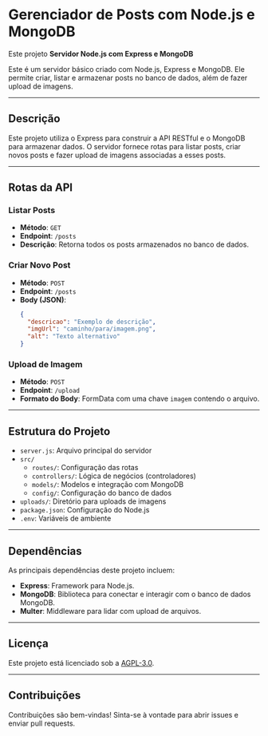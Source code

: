 # Gerenciador de Posts com Node.js e MongoDB

Este projeto **Servidor Node.js com Express e MongoDB**

Este é um servidor básico criado com Node.js, Express e MongoDB. Ele permite criar, listar e armazenar posts no banco de dados, além de fazer upload de imagens.

---

## **Descrição**
Este projeto utiliza o Express para construir a API RESTful e o MongoDB para armazenar dados. O servidor fornece rotas para listar posts, criar novos posts e fazer upload de imagens associadas a esses posts.

---

## **Rotas da API**

### **Listar Posts**
- **Método**: `GET`  
- **Endpoint**: `/posts`  
- **Descrição**: Retorna todos os posts armazenados no banco de dados.

### **Criar Novo Post**
- **Método**: `POST`  
- **Endpoint**: `/posts`  
- **Body (JSON)**:
  ```json
  {
    "descricao": "Exemplo de descrição",
    "imgUrl": "caminho/para/imagem.png",
    "alt": "Texto alternativo"
  }
  
### **Upload de Imagem**
- **Método**: `POST`  
- **Endpoint**: `/upload`  
- **Formato do Body**: FormData com uma chave `imagem` contendo o arquivo.

---

## Estrutura do Projeto

- `server.js`: Arquivo principal do servidor
- `src/`
  - `routes/`: Configuração das rotas
  - `controllers/`: Lógica de negócios (controladores)
  - `models/`: Modelos e integração com MongoDB
  - `config/`: Configuração do banco de dados
- `uploads/`: Diretório para uploads de imagens
- `package.json`: Configuração do Node.js
- `.env`: Variáveis de ambiente

---

## **Dependências**
As principais dependências deste projeto incluem:
- **Express**: Framework para Node.js.
- **MongoDB**: Biblioteca para conectar e interagir com o banco de dados MongoDB.
- **Multer**: Middleware para lidar com upload de arquivos.

---

## **Licença**
Este projeto está licenciado sob a [AGPL-3.0](https://opensource.org/licenses/AGPL-3.0).

---

## **Contribuições**
Contribuições são bem-vindas! Sinta-se à vontade para abrir issues e enviar pull requests.

